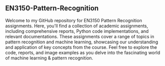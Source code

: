 ## EN3150-Pattern-Recognition

Welcome to my GitHub repository for EN3150 Pattern Recognition assignments. Here, you'll find a collection of academic assignments, including comprehensive reports, Python code implementations, and relevant documentations. These assignments cover a range of topics in pattern recognition and machine learning, showcasing our understanding and application of key concepts from the course. Feel free to explore the code, reports, and image examples as you delve into the fascinating world of machine learning & pattern recognition.
